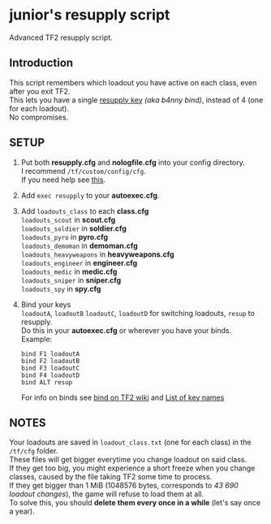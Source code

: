 # junior's resupply script
Advanced TF2 resupply script.

## Introduction

This script remembers which loadout you have active on each class, even after you exit TF2.  
This lets you have a single [resupply key](https://youtu.be/KaWJgQxlp20) *(aka b4nny bind)*, instead of 4 (one for each loadout).  
No compromises.

## SETUP

1. Put both **resupply.cfg** and **nologfile.cfg** into your config directory.  
I recommend `/tf/custom/config/cfg`.  
If you need help see [this](https://www.reddit.com/r/tf2scripthelp/wiki/introduction#wiki_steam_method).

2. Add `exec resupply` to your **autoexec.cfg**.

3. Add `loadouts_class` to each **class.cfg**  
`loadouts_scout` in **scout.cfg**  
`loadouts_soldier` in **soldier.cfg**  
`loadouts_pyro` in **pyro.cfg**  
`loadouts_demoman` in **demoman.cfg**  
`loadouts_heavyweapons` in **heavyweapons.cfg**  
`loadouts_engineer` in **engineer.cfg**  
`loadouts_medic` in **medic.cfg**  
`loadouts_sniper` in **sniper.cfg**  
`loadouts_spy` in **spy.cfg**  

4. Bind your keys  
   `loadoutA`, `loadoutB` `loadoutC`, `loadoutD` for switching loadouts,
   `resup` to resupply.  
   Do this in your **autoexec.cfg** or wherever you have your binds.  
   Example:
   ```
   bind F1 loadoutA
   bind F2 loadoutB
   bind F3 loadoutC
   bind F4 loadoutD
   bind ALT resup
   ```
   For info on binds see [bind on TF2 wiki](https://wiki.teamfortress.com/wiki/Scripting#Bind) and [List of key names](https://wiki.teamfortress.com/wiki/Scripting#List_of_key_names)


## NOTES

Your loadouts are saved in `loadout_class.txt` (one for each class) in the `/tf/cfg` folder.  
These files will get bigger everytime you change loadout on said class.  
If they get too big, you might experience a short freeze when you change classes, caused by the file taking TF2 some time to process.  
If they get bigger than 1 MiB (1048576 bytes, corresponds to *43 690 loadout changes*), the game will refuse to load them at all.  
To solve this, you should **delete them every once in a while** (let's say once a year).
